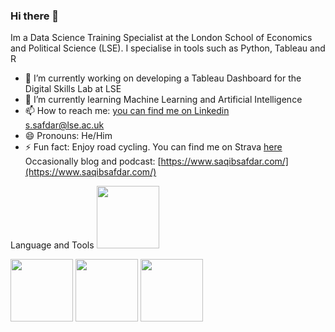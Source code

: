 ### Hi there 👋

Im a Data Science Training Specialist at the London School of Economics and Political Science (LSE). I specialise in tools such as Python, Tableau and R

- 🔭 I’m currently working on developing a Tableau Dashboard for the Digital Skills Lab at LSE
- 🌱 I’m currently learning Machine Learning and Artificial Intelligence 
- 📫 How to reach me: [you can find me on Linkedin](https://www.linkedin.com/in/saqib-safdar/)  
                    s.safdar@lse.ac.uk
- 😄 Pronouns: He/Him
- ⚡ Fun fact: Enjoy road cycling. You can find me on Strava [here](https://www.strava.com/athletes/9438505)
                Occasionally blog and podcast: [https://www.saqibsafdar.com/](https://www.saqibsafdar.com/)



Language and Tools
<img src="https://www.python.org/static/community_logos/python-logo-master-v3-TM.png" width="100" height="100">

<img src="https://www.tableau.com/sites/default/files/pages/tableau_cmyk_2015.png" width="100" height="100">

<img src="https://www.r-project.org/logo/Rlogo.png" width="100" height="100">

<img src="https://www.example.com/sql-logo.png" width="100" height="100">



